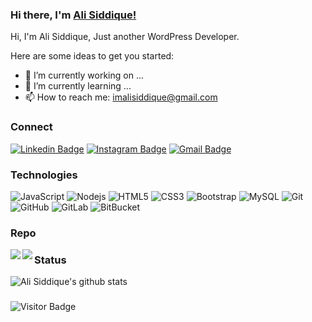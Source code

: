 ### Hi there, I'm [Ali Siddique!](https://alisiddique.com)

Hi, I'm Ali Siddique, Just another WordPress Developer.

Here are some ideas to get you started:

- 🔭 I’m currently working on ...
- 🌱 I’m currently learning ...
- 📫 How to reach me: imalisiddique@gmail.com

### Connect

[![Linkedin Badge](https://img.shields.io/badge/-imalisiddique-blue?style=for-the-badge&logo=Linkedin&logoColor=white&link=https://www.linkedin.com/in/imalisiddique/)](https://www.linkedin.com/in/imalisiddique/)
[![Instagram Badge](https://img.shields.io/badge/-imalisiddique-purple?style=for-the-badge&logo=instagram&logoColor=white&link=https://instagram.com/imalisiddique/)](https://instagram.com/imalisiddique)
[![Gmail Badge](https://img.shields.io/badge/-imalisiddique@gmail.com-010101?style=for-the-badge&logo=Gmail&logoColor=white&link=mailto:imalisiddique@gmail.com)](mailto:imalisiddique@gmail.com)

### Technologies

![JavaScript](https://img.shields.io/badge/-JavaScript-black?style=for-the-badge&logo=javascript)
![Nodejs](https://img.shields.io/badge/-Nodejs-black?style=for-the-badge&logo=Node.js)
![HTML5](https://img.shields.io/badge/-HTML5-E34F26?style=for-the-badge&logo=html5&logoColor=white)
![CSS3](https://img.shields.io/badge/-CSS3-1572B6?style=for-the-badge&logo=css3)
![Bootstrap](https://img.shields.io/badge/-Bootstrap-563D7C?style=for-the-badge&logo=bootstrap)
![MySQL](https://img.shields.io/badge/-MySQL-black?style=for-the-badge&logo=mysql)
![Git](https://img.shields.io/badge/-Git-black?style=for-the-badge&logo=git)
![GitHub](https://img.shields.io/badge/-GitHub-181717?style=for-the-badge&logo=github)
![GitLab](https://img.shields.io/badge/-GitLab-FCA121?style=for-the-badge&logo=gitlab)
![BitBucket](https://img.shields.io/badge/-BitBucket-darkblue?style=for-the-badge&logo=bitbucket)

### Repo

<a href="https://github.com/imalisiddique/devsonket.github.io">
  <img align="left" src="https://github-readme-stats.vercel.app/api/pin/?username=imalisiddique&repo=devsonket.github.io&title_color=fff&icon_color=79ff97&text_color=9f9f9f&bg_color=151515" />
</a>

<a href="https://github.com/devsonket/devsonket.github.io">
  <img align="left" src="https://github-readme-stats.vercel.app/api/pin/?username=imalisiddique&repo=devsonket.github.io&title_color=fff&icon_color=79ff97&text_color=9f9f9f&bg_color=151515" />
</a>

### Status

![Ali Siddique's github stats](https://github-readme-stats.vercel.app/api?username=imalisiddique&show_icons=true&title_color=fff&icon_color=4392f1&text_color=fff&bg_color=344055)

### 

![Visitor Badge](https://visitor-badge.laobi.icu/badge?page_id=imalisiddique)


<!-- START gadpp -->
